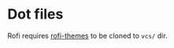 # Dot files

Rofi requires [rofi-themes](git@github.com:DaveDavenport/rofi-themes.git) to be cloned to `vcs/` dir.

